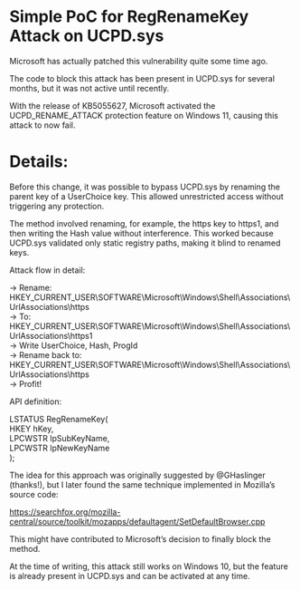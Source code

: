 Simple PoC for RegRenameKey Attack on UCPD.sys
==============================================

Microsoft has actually patched this vulnerability quite some time ago.

The code to block this attack has been present in UCPD.sys for several months, but it was not active until recently.

With the release of KB5055627, Microsoft activated the UCPD_RENAME_ATTACK protection feature on Windows 11, causing this attack to now fail.

Details:
========

Before this change, it was possible to bypass UCPD.sys by renaming the parent key of a UserChoice key. This allowed unrestricted access without triggering any protection.

The method involved renaming, for example, the https key to https1, and then writing the Hash value without interference.
This worked because UCPD.sys validated only static registry paths, making it blind to renamed keys.

Attack flow in detail:

-> Rename: HKEY_CURRENT_USER\SOFTWARE\Microsoft\Windows\Shell\Associations\UrlAssociations\https<br>
-> To: HKEY_CURRENT_USER\SOFTWARE\Microsoft\Windows\Shell\Associations\UrlAssociations\https1<br>
-> Write UserChoice, Hash, ProgId<br>
-> Rename back to: HKEY_CURRENT_USER\SOFTWARE\Microsoft\Windows\Shell\Associations\UrlAssociations\https<br>
-> Profit!

API definition:

LSTATUS RegRenameKey(<br>
  HKEY    hKey,<br>
  LPCWSTR lpSubKeyName,<br>
  LPCWSTR lpNewKeyName<br>
);

The idea for this approach was originally suggested by @GHaslinger (thanks!), but I later found the same technique implemented in Mozilla’s source code:

https://searchfox.org/mozilla-central/source/toolkit/mozapps/defaultagent/SetDefaultBrowser.cpp

This might have contributed to Microsoft’s decision to finally block the method.

At the time of writing, this attack still works on Windows 10, but the feature is already present in UCPD.sys and can be activated at any time.
